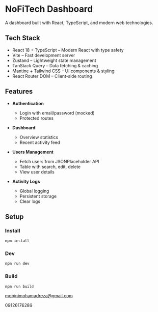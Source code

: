 # NoFiTech Dashboard

A dashboard built with React, TypeScript, and modern web technologies.

## Tech Stack

- React 18 + TypeScript – Modern React with type safety
- Vite – Fast development server
- Zustand – Lightweight state management
- TanStack Query – Data fetching & caching
- Mantine + Tailwind CSS – UI components & styling
- React Router DOM – Client-side routing

## Features

- **Authentication**
    - Login with email/password (mocked)
    - Protected routes

- **Dashboard**
    - Overview statistics
    - Recent activity feed

- **Users Management**
    - Fetch users from JSONPlaceholder API
    - Table with search, edit, delete
    - View user details

- **Activity Logs**
    - Global logging
    - Persistent storage
    - Clear logs

## Setup

### Install

```bash
npm install
```
### Dev

```bash
npm run dev
```
### Build

```bash
npm run build
```
mobinimohamadreza@gmail.com

09126176286
